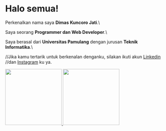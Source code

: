# Halo semua! 

Perkenalkan nama saya **Dimas Kuncoro Jati**.\

Saya seorang **Programmer dan Web Developer**.\

Saya berasal dari **Universitas Pamulang** dengan jurusan **Teknik Informatika**.\

//Jika kamu tertarik untuk berkenalan denganku, silakan ikuti akun [Linkedin](https://www.linkedin.com/in/dimas-kuncoro-jati-461a7321a/) 
//dan [Instagram](https://www.instagram.com/dimzz404/) ku ya.

<p align="left">
<a href="https://github.com/DimasKuncoroJati">
  <img height="180em" src="https://github-readme-stats-eight-theta.vercel.app/api?username=DimasKuncoroJati&show_icons=true&theme=algolia&include_all_commits=true&count_private=true"/>
  <img height="180em" src="https://github-readme-stats-eight-theta.vercel.app/api/top-langs/?username=DimasKuncoroJati&layout=compact&langs_count=8&theme=algolia"/>
</a>
</p>
